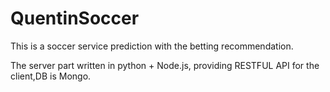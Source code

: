 QuentinSoccer
=============

This is a soccer service prediction with the betting recommendation.

The server part written in python + Node.js, providing RESTFUL API for the client,DB is Mongo.

